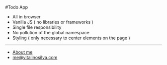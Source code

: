 #Todo App

- All in browser
- Vanilla JS ( no libraries or frameworks )
- Single file responsibility
- No pollution of the global namespace
- Styling ( only necessary to center elements on the page )

___

- [About me](https://vitalinosilva.com/about/)
- [me@vitalinosilva.com](mailto:me@vitalinosilva.com)
